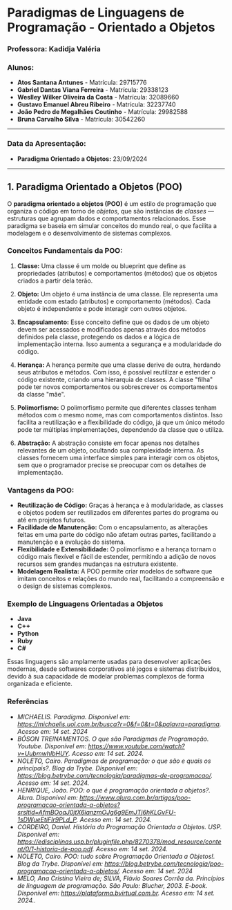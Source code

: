 # **Paradigmas de Linguagens de Programação - Orientado a Objetos**

### **Professora:** Kadidja Valéria

### **Alunos:**
- **Atos Santana Antunes** - Matrícula: 29715776  
- **Gabriel Dantas Viana Ferreira** - Matrícula: 29338123  
- **Weslley Wilker Oliveira da Costa** - Matrícula: 32089660  
- **Gustavo Emanuel Abreu Ribeiro** - Matrícula: 32237740  
- **João Pedro de Megalhães Coutinho** - Matrícula: 29982588  
- **Bruna Carvalho Silva** - Matrícula: 30542260  

---

### **Data da Apresentação:**
- **Paradigma Orientado a Objetos:** 23/09/2024

---

## **1. Paradigma Orientado a Objetos (POO)**

O **paradigma orientado a objetos (POO)** é um estilo de programação que organiza o código em torno de *objetos*, que são instâncias de *classes* — estruturas que agrupam dados e comportamentos relacionados. Esse paradigma se baseia em simular conceitos do mundo real, o que facilita a modelagem e o desenvolvimento de sistemas complexos.

### **Conceitos Fundamentais da POO:**

1. **Classe:** Uma classe é um molde ou blueprint que define as propriedades (atributos) e comportamentos (métodos) que os objetos criados a partir dela terão. 
   
2. **Objeto:** Um objeto é uma instância de uma classe. Ele representa uma entidade com estado (atributos) e comportamento (métodos). Cada objeto é independente e pode interagir com outros objetos.

3. **Encapsulamento:** Esse conceito define que os dados de um objeto devem ser acessados e modificados apenas através dos métodos definidos pela classe, protegendo os dados e a lógica de implementação interna. Isso aumenta a segurança e a modularidade do código.

4. **Herança:** A herança permite que uma classe derive de outra, herdando seus atributos e métodos. Com isso, é possível reutilizar e estender o código existente, criando uma hierarquia de classes. A classe "filha" pode ter novos comportamentos ou sobrescrever os comportamentos da classe "mãe".

5. **Polimorfismo:** O polimorfismo permite que diferentes classes tenham métodos com o mesmo nome, mas com comportamentos distintos. Isso facilita a reutilização e a flexibilidade do código, já que um único método pode ter múltiplas implementações, dependendo da classe que o utiliza.

6. **Abstração:** A abstração consiste em focar apenas nos detalhes relevantes de um objeto, ocultando sua complexidade interna. As classes fornecem uma interface simples para interagir com os objetos, sem que o programador precise se preocupar com os detalhes de implementação.

### **Vantagens da POO:**
- **Reutilização de Código:** Graças à herança e à modularidade, as classes e objetos podem ser reutilizados em diferentes partes do programa ou até em projetos futuros.
- **Facilidade de Manutenção:** Com o encapsulamento, as alterações feitas em uma parte do código não afetam outras partes, facilitando a manutenção e a evolução do sistema.
- **Flexibilidade e Extensibilidade:** O polimorfismo e a herança tornam o código mais flexível e fácil de estender, permitindo a adição de novos recursos sem grandes mudanças na estrutura existente.
- **Modelagem Realista:** A POO permite criar modelos de software que imitam conceitos e relações do mundo real, facilitando a compreensão e o design de sistemas complexos.

### **Exemplo de Linguagens Orientadas a Objetos**  
- **Java**  
- **C++**  
- **Python**  
- **Ruby**  
- **C#**

Essas linguagens são amplamente usadas para desenvolver aplicações modernas, desde softwares corporativos até jogos e sistemas distribuídos, devido à sua capacidade de modelar problemas complexos de forma organizada e eficiente.

### **Referências**
- *MICHAELIS. Paradigma. Disponível em: https://michaelis.uol.com.br/busca?r=0&f=0&t=0&palavra=paradigma. Acesso em: 14 set. 2024*
- *BÓSON TREINAMENTOS. O que são Paradigmas de Programação. Youtube. Disponível em: https://www.youtube.com/watch?v=UubmwhIbHUY. Acesso em: 14 set. 2024.*
- *NOLETO, Cairo. Paradigmas de programação: o que são e quais os principais?. Blog da Trybe. Disponível em: https://blog.betrybe.com/tecnologia/paradigmas-de-programacao/. Acesso em: 14 set. 2024.*
- *HENRIQUE, João. POO: o que é programação orientada a objetos?. Alura. Disponível em: https://www.alura.com.br/artigos/poo-programacao-orientada-a-objetos?srsltid=AfmBOoqJ0jtX6ianzmOJg6g9EmJTj6hKLGvFU-1sDWueEtiFIr9PLd_P. Acesso em: 14 set. 2024.*
- *CORDEIRO, Daniel. História da Programação Orientada a Objetos. USP. Disponível em: https://edisciplinas.usp.br/pluginfile.php/8270378/mod_resource/content/0/1-historia-de-poo.pdf. Acesso em: 14 set. 2024.*
- *NOLETO, Cairo. POO: tudo sobre Programação Orientada a Objetos!. Blog da Trybe. Disponível em: https://blog.betrybe.com/tecnologia/poo-programacao-orientada-a-objetos/. Acesso em: 14 set. 2024*
- *MELO, Ana Cristina Vieira de; SILVA, Flávio Soares Corrêa da. Princípios de linguagem de programação. São Paulo: Blucher, 2003. E-book. Disponível em: https://plataforma.bvirtual.com.br. Acesso em: 14 set. 2024..*
